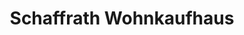 ---
title: "Schaffrath Wohnkaufhaus"
url: /moenchengladbach/schaffrath-wohnkaufhaus/
shop: Möbel
---